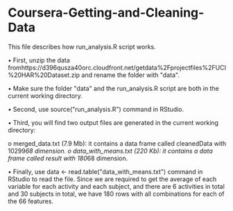 # Coursera-Getting-and-Cleaning-Data
This file describes how run_analysis.R script works.

•	First, unzip the data fromhttps://d396qusza40orc.cloudfront.net/getdata%2Fprojectfiles%2FUCI%20HAR%20Dataset.zip and rename the folder with "data".

•	Make sure the folder "data" and the run_analysis.R script are both in the current working directory.

•	Second, use source("run_analysis.R") command in RStudio.

•	Third, you will find two output files are generated in the current working directory:

  o	merged_data.txt (7.9 Mb): it contains a data frame called cleanedData with 10299*68 dimension.
  o	data_with_means.txt (220 Kb): it contains a data frame called result with 180*68 dimension.
  
•	Finally, use data <- read.table("data_with_means.txt") command in RStudio to read the file. Since we are required to get the average of each variable for each activity and each subject, and there are 6 activities in total and 30 subjects in total, we have 180 rows with all combinations for each of the 66 features.
